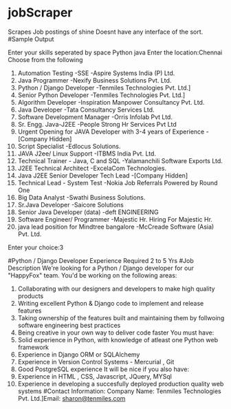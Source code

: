 # jobScraper
Scrapes Job postings of shine
Doesnt have any interface of the sort.
#Sample Output

Enter your skills seperated by space
Python java
Enter the location:Chennai
Choose from the following

1. Automation Testing -SSE -Aspire Systems India (P) Ltd.
2. Java Programmer -Nexify Business Solutions Pvt. Ltd.
3. Python / Django Developer -Tenmiles Technologies Pvt. Ltd.]
4. Senior Python Developer -Tenmiles Technologies Pvt. Ltd.]
5. Algorithm Developer -Inspiration Manpower Consultancy Pvt. Ltd.
6. Java Developer -Tata Consultancy  Services Ltd.
7. Software Development Manager -Orris Infolab Pvt Ltd.
8. Sr. Engg. Java-J2EE -People Strong Hr Services Pvt Ltd
9. Urgent Opening for JAVA Developer with 3-4  years of Experience -[Company Hidden]
10. Script Specialist -Edlocus Solutions.
11. JAVA J2ee/ Linux Support -ITBMS India Pvt. Ltd.
12. Technical Trainer - Java, C and SQL -Yalamanchili Software Exports Ltd.
13. J2EE Technical Architect -ExcelaCom Technologies.
14. Java J2EE Senior Developer Tech Lead -[Company Hidden]
15. Technical Lead - System Test -Nokia Job Referrals Powered by Round One
16. Big Data Analyst -Swathi Business Solutions.
17. Sr.Java Developer -Saicore Solutions
18. Senior Java Developer (data) -deft ENGINEERING
19. Software Engineer/ Programmer -Majestic Hr. Hiring For Majestic Hr.
20. java lead position for Mindtree bangalore -McCreade Software (Asia) Pvt. Ltd.

Enter your choice:3

#Python / Django Developer
Experience Required
2 to 5 Yrs
#Job Description
We're looking for a Python / Django developer for our "HappyFox" team. You'd 
be working on the following areas:
1. Collaborating with our designers and developers to make high quality products
2. Writing excellent Python & Django code to implement and release features
3. Taking ownership of the features built and maintaining them by follwoing software engineering best practices
4. Being creative in your own way to deliver code faster
You must have:
1. Solid experience in Python, with knowledge of atleast one Python web framework
2. Experience in Django ORM or SQLAlchemy
3. Experience in Version Control Systems - Mercurial , Git
4. Good PostgreSQL experience
It will be nice if you also have:
1. Experience in HTML , CSS, Javascript, JQuery, MYSql
2. Experience in developing a succesfully deployed production quality web systems
#Contact Information:
Company Name: Tenmiles Technologies Pvt. Ltd.]Email:  sharon@tenmiles.com
